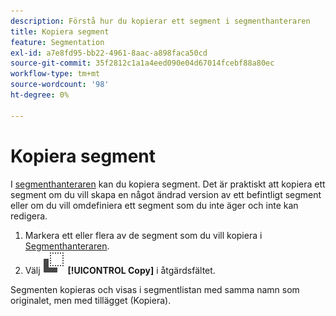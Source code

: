 ```yaml
---
description: Förstå hur du kopierar ett segment i segmenthanteraren
title: Kopiera segment
feature: Segmentation
exl-id: a7e8fd95-bb22-4961-8aac-a898faca50cd
source-git-commit: 35f2812c1a1a4eed090e04d67014fcebf88a80ec
workflow-type: tm+mt
source-wordcount: '98'
ht-degree: 0%

---
```


# Kopiera segment

I [segmenthanteraren](seg-manage.md) kan du kopiera segment. Det är praktiskt att kopiera ett segment om du vill skapa en något ändrad version av ett befintligt segment eller om du vill omdefiniera ett segment som du inte äger och inte kan redigera.

1. Markera ett eller flera av de segment som du vill kopiera i [Segmenthanteraren](seg-manage.md).
1. Välj ![Kopiera](/help/assets/icons/Copy.svg) **[!UICONTROL Copy]** i åtgärdsfältet.

Segmenten kopieras och visas i segmentlistan med samma namn som originalet, men med tillägget (Kopiera).
